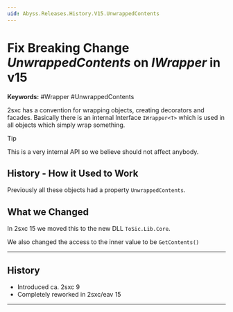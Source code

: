 ```yaml
---
uid: Abyss.Releases.History.V15.UnwrappedContents
---
```


# Fix Breaking Change _UnwrappedContents_ on _IWrapper_ in v15

**Keywords:** #Wrapper #UnwrappedContents

2sxc has a convention for wrapping objects, creating decorators and facades.
Basically there is an internal Interface `IWrapper<T>` which is used in all objects which simply wrap something.

> [!TIP]
> This is a very internal API so we believe should not affect anybody.

## History - How it Used to Work

Previously all these objects had a property `UnwrappedContents`.

## What we Changed

In 2sxc 15 we moved this to the new DLL `ToSic.Lib.Core`.

We also changed the access to the inner value to be `GetContents()`

---

## History

* Introduced ca. 2sxc 9
* Completely reworked in 2sxc/eav 15

---
